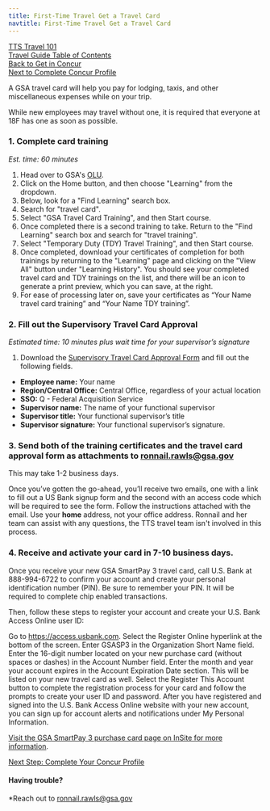 ```yaml
---
title: First-Time Travel Get a Travel Card
navtitle: First-Time Travel Get a Travel Card
---
```


[TTS Travel 101](https://handbook.18f.gov/travel-101/) <br>
[Travel Guide Table of Contents]({{site.baseurl}}/travel-guide-table-of-contents) <br>
[Back to Get in Concur]({{site.baseurl}}/first-time-travel-get-in-concur) <br>
[Next to Complete Concur Profile]({{site.baseurl}}/first-time-travel-complete-concur-profile)

A GSA travel card will help you pay for lodging, taxis, and other miscellaneous expenses while on your trip.

While new employees may travel without one, it is required that everyone at 18F has one as soon as possible.

### 1. Complete card training

_Est. time: 60 minutes_

1. Head over to GSA's [OLU](https://gsaolu.gsa.gov).
2. Click on the Home button, and then choose "Learning" from the dropdown.
3. Below, look for a "Find Learning" search box.
4. Search for "travel card".
5. Select "GSA Travel Card Training", and then Start course.
6. Once completed there is a second training to take. Return to the "Find Learning" search box and search for "travel training".
7. Select "Temporary Duty (TDY) Travel Training", and then Start course.
8. Once completed, download your certificates of completion for both trainings by returning to the "Learning" page and clicking on the "View All" button under "Learning History". You should see your completed travel card and TDY trainings on the list, and there will be an icon to generate a print preview, which you can save, at the right.
9. For ease of processing later on, save your certificates as “Your Name travel card training” and “Your Name TDY training”.

### 2. Fill out the Supervisory Travel Card Approval

_Estimated time: 10 minutes plus wait time for your supervisor’s signature_

1. Download the [Supervisory Travel Card Approval Form](https://drive.google.com/a/gsa.gov/file/d/0B0Kck5dqF_EbN2ZHRFVSZkRZeVU/view) and fill out the following fields.

  * **Employee name:** Your name
  * **Region/Central Office:** Central Office, regardless of your actual location
  * **SSO:** Q - Federal Acquisition Service
  * **Supervisor name:** The name of your functional supervisor
  * **Supervisor title:** Your functional supervisor’s title
  * **Supervisor signature:** Your functional supervisor’s signature.

### 3. Send both of the training certificates and the travel card approval form as attachments to [ronnail.rawls@gsa.gov](mailto:ronnail.rawls@gsa.gov)

This may take 1-2 business days.

Once you’ve gotten the go-ahead, you’ll receive two emails, one with a link to fill out a US Bank signup form and the second with an access code which will be required to see the form. Follow the instructions attached with the email. Use your **home** address, not your office address. Ronnail and her team can assist with any questions, the TTS travel team isn't involved in this process.

### 4. Receive and activate your card in 7-10 business days.

Once you receive your new GSA SmartPay 3 travel card, call U.S. Bank at 888-994-6722 to confirm your account and create your personal identification number (PIN). Be sure to remember your PIN. It will be required to complete chip enabled transactions.

Then, follow these steps to register your account and create your U.S. Bank Access Online user ID:

Go to https://access.usbank.com.
Select the Register Online hyperlink at the bottom of the screen.
Enter GSASP3 in the Organization Short Name field.
Enter the 16-digit number located on your new purchase card (without spaces or dashes) in the Account Number field.
Enter the month and year your account expires in the Account Expiration Date section. This will be listed on your new travel card as well.
Select the Register This Account button to complete the registration process for your card and follow the prompts to create your user ID and password.
After you have registered and signed into the U.S. Bank Access Online website with your new account, you can sign up for account alerts and notifications under My Personal Information.

[Visit the GSA SmartPay 3 purchase card page on InSite for more information](https://insite.gsa.gov/topics/acquisition-purchases-and-payments/gsa-purchase-card/preparing-and-implementing-gsa-smartpay-3-sp3).

[Next Step: Complete Your Concur Profile]({{site.baseurl}}/first-time-travel-complete-concur-profile)

#### Having trouble?

*Reach out to ronnail.rawls@gsa.gov
